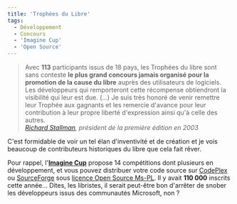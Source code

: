 ```yaml
---
title: 'Trophées du Libre'
tags:
  - Développement
  - Concours
  - 'Imagine Cup'
  - 'Open Source'
---
```


> Avec **113** participants issus de 18 pays, les Trophées du libre sont sans
> conteste **le plus grand concours jamais organisé pour la promotion de la
> cause du libre** auprès des utilisateurs de logiciels. Les développeurs qui
> remporteront cette récompense obtiendront la visibilité qui leur est due. (…)
> Je suis très honoré de venir remettre leur Trophée aux gagnants et les
> remercie d'avance pour leur contribution à leur propre liberté d'expression
> ainsi qu'à celle des autres.  
>  <cite>[Richard Stallman](https://fr.wikipedia.org/wiki/Richard_Stallman), président
> de la première édition en 2003</cite>

C'est formidable de voir un tel élan d'inventivité et de création et je vois
beaucoup de contributeurs historiques du libre que cela fait rêver.

Pour rappel,
l'**[Imagine Cup](http://www.microsoft.com/france/etudiants/vivre-un-challenge/imagine-cup-france/concours-informatique.aspx)**
propose 14 compétitions dont plusieurs en développement, et vous pouvez
distribuer votre code source sur [CodePlex](http://www.codeplex.com/) ou
[SourceForge](http://sourceforge.net/) sous
[licence Open Source Ms-PL](http://www.microsoft.com/en-us/openness/licenses.aspx).
Il y avait **110 000** inscrits cette année… Dites, les libristes, il serait
peut-être bon d'arrêter de snober les développeurs issus des communautés
Microsoft, non ?
